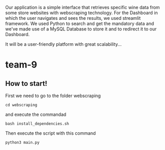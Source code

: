 Our application is a simple interface that retrieves specific wine data from some store websites with webscraping technology.
For the Dashboard in which the user navigates and sees the results, we used streamlit framework.
We used Python to search and get the mandatory data and we've made use of a MySQL Database to store it and to redirect it to our Dashboard.

It will be a user-friendly platform with great scalability...

# team-9
## How to start!

First we need to go to the folder webscraping 

    cd webscraping

and execute the commandad

    bash install_dependencies.sh

Then execute the script with this command

    python3 main.py
